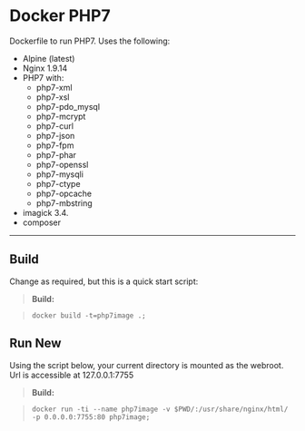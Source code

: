 Docker PHP7
===========
Dockerfile to run PHP7. Uses the following:

 - Alpine (latest)
 - Nginx 1.9.14
 - PHP7 with:
	 - php7-xml
	 - php7-xsl
	 - php7-pdo_mysql
	 - php7-mcrypt
	 - php7-curl
	 - php7-json
	 - php7-fpm
	 - php7-phar
	 - php7-openssl
	 - php7-mysqli
	 - php7-ctype
	 - php7-opcache
	 - php7-mbstring
 - imagick 3.4.
 - composer

----------

Build
-------

Change as required, but this is a quick start script:

> **Build:**

> `docker build -t=php7image .;`


Run New
------------

Using the script below, your current directory is mounted as the webroot. Url is accessible at 127.0.0.1:7755

> **Build:**

> `docker run -ti --name php7image -v $PWD/:/usr/share/nginx/html/ -p 0.0.0.0:7755:80 php7image;`

